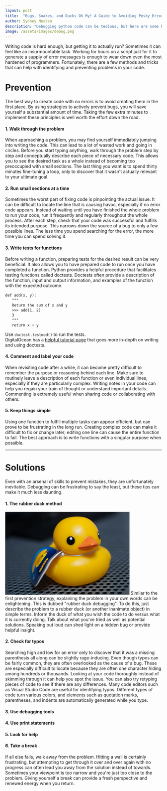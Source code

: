 ```yaml
---
layout: post
title:  "Bugs, Snakes, and Ducks Oh My! A Guide to Avoiding Pesky Errors"
author: Sydney Neslen
description: "Debugging python code can be tedious, but here are some helpful tips to make the process much easier!"
image: /assets/images/debug.png
---
```


Writing code is hard enough, but getting it to actually run? Sometimes it can feel like an insurmountable task. Working for hours on a script just for it to generate a supply of error messages is enough to wear down even the most hardened of programmers. Fortunately, there are a few methods and tricks that can help with identifying and preventing problems in your code. 

# Prevention 
The best way to create code with no errors is to avoid creating them in the first place. By using strategies to actively prevent bugs, you will save yourself a substantial amount of time. Taking the few extra minutes to implement these principles is well worth the effort down the road.  

#### 1. Walk through the problem
When approaching a problem, you may find yourself immediately jumping into writing the code. This can lead to a lot of wasted work and going in circles. Before you start typing anything, walk through the problem step by step and conceptually describe each piece of necessary code. This allows you to see the desired task as a whole instead of becoming too preoccupied with small sections. The last thing you want is to spend thirty minutes fine-tuning a loop, only to discover that it wasn't actually relevant to your ultimate goal.  

#### 2. Run small sections at a time
Sometimes the worst part of fixing code is pinpointing the actual issue. It can be difficult to locate the line that is causing havoc, especially if no error code appears. Instead of waiting until you have finished the whole problem to run your code, run it frequently and regularly throughout the whole process. After each step, check that your code was successful and fulfills its intended purpose. This narrows down the source of a bug to only a few possible lines. The less time you spend searching for the error, the more time you can spend solving it.  

#### 3. Write tests for functions
Before writing a function, preparing tests for the desired result can be very beneficial. It also allows you to have prepared code to run once you have completed a function. Python provides a helpful procedure that facilitates testing functions called doctests. Doctests often provide a description of the function, input and output information, and examples of the function with the expected outcome.   

```
def add(x, y):
   """
   Return the sum of x and y
   >>> add(1, 2)
   3
   """
   return x + y
```

Use `doctest.testmod()` to run the tests.   
DigitalOcean has a [helpful tutorial page](https://www.digitalocean.com/community/tutorials/how-to-write-doctests-in-python) that goes more in-depth on writing and using doctests.   

#### 4. Comment and label your code
When revisiting code after a while, it can become pretty difficult to remember the purpose or reasoning behind each line. Make sure to routinely leave a description of each function or even individual lines, especially if they are particularly complex. Writing notes in your code can help you regain your train of thought or understand important details. Commenting is extremely useful when sharing code or collaborating with others.   

#### 5. Keep things simple
Using one function to fulfill multiple tasks can appear efficient, but can prove to be frustrating in the long run. Creating complex code can make it difficult to fix or change later; editing one line can cause the entire function to fail. The best approach is to write functions with a singular purpose when possible.   

---

# Solutions
Even with an arsenal of skills to prevent mistakes, they are unfortunately inevitable. Debugging can be frustrating to say the least, but these tips can make it much less daunting.  

#### 1. The rubber duck method
<img src="https://raw.githubusercontent.com/sneslen/my386blog/main/assets/images/rubberduck.jpg" alt="" style="width:400px;"/>  
Similar to the first prevention strategy, explaining the problem in your own words can be enlightening. This is dubbed "rubber duck debugging". To do this, just describe the problem to a rubber duck (or another inanimate object) in simple terms. Inform the duck of what you wish the code to do versus what it is currently doing. Talk about what you've tried as well as potential solutions.  Speaking out loud can shed light on a hidden bug or provide helpful insight.  

#### 2. Check for typos
Searching high and low for an error only to discover that it was a missing parenthesis all along can be slightly rage-inducing. Even though typos can be fairly common, they are often overlooked as the cause of a bug. These are especially difficult to locate because they are often one character hiding among hundreds or thousands. Looking at your code thoroughly instead of skimming through it can help you spot the issue. You can also try retyping pieces of code to see if there are any differences. Many code editors such as Visual Studio Code are useful for identifying typos. Different types of code turn various colors, and elements such as quotation marks, parentheses, and indents are automatically generated while you type.   

#### 3. Use debugging tools


#### 4. Use print statements


#### 5. Look for help


#### 6. Take a break
If all else fails, walk away from the problem. Hitting a wall is certainly frustrating, but attempting to get through it over and over again with no progress can often lead you away from the solution instead of towards. Sometimes your viewpoint is too narrow and you're just too close to the problem. Giving yourself a break can provide a fresh perspective and renewed energy when you return.  